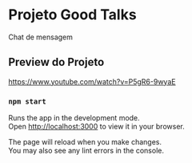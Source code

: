 # Projeto Good Talks
Chat de mensagem

## Preview do Projeto
https://www.youtube.com/watch?v=P5gR6-9wyaE

### `npm start`

Runs the app in the development mode.\
Open [http://localhost:3000](http://localhost:3000) to view it in your browser.

The page will reload when you make changes.\
You may also see any lint errors in the console.
